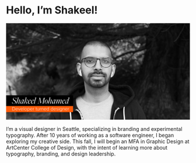 # Hello, I’m Shakeel! 

![Shakeel Mohamed black and white headshot](./opengraph-default.png)

I’m a visual designer in Seattle, specializing in branding and experimental typography. After 10 years of working as a software engineer, I began exploring my creative side. This fall, I will begin an MFA in Graphic Design at ArtCenter College of Design, with the intent of learning more about typography, branding, and design leadership.

<!--
**shakeelmohamed/shakeelmohamed** is a ✨ _special_ ✨ repository because its `README.md` (this file) appears on your GitHub profile.

Here are some ideas to get you started:

- 🔭 I’m currently working on ...
- 🌱 I’m currently learning ...
- 👯 I’m looking to collaborate on ...
- 🤔 I’m looking for help with ...
- 💬 Ask me about ...
- 📫 How to reach me: ...
- 😄 Pronouns: ...
- ⚡ Fun fact: ...
-->

